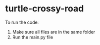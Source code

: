 # turtle-crossy-road

To run the code:

1. Make sure all files are in the same folder
2. Run the main.py file
